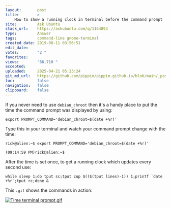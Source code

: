 ```yaml
---
layout:       post
title:        >
    How to show a running clock in terminal before the command prompt
site:         Ask Ubuntu
stack_url:    https://askubuntu.com/q/1164893
type:         Answer
tags:         command-line gnome-terminal
created_date: 2019-08-11 03:56:51
edit_date:    
votes:        "2 "
favorites:    
views:        "86,710 "
accepted:     
uploaded:     2025-04-21 05:23:24
git_md_url:   https://github.com/pippim/pippim.github.io/blob/main/_posts/2019/2019-08-11-How-to-show-a-running-clock-in-terminal-before-the-command-prompt.md
toc:          false
navigation:   false
clipboard:    false
---
```


If you never need to use `debian_chroot` then it's a handy place to put the time the command prompt was displayed by using:

``` 
export PROMPT_COMMAND='debian_chroot=$(date +%r)'
```

Type this in your terminal and watch your command prompt change with the time:

``` 
rick@alien:~$ export PROMPT_COMMAND='debian_chroot=$(date +%r)'

(09:14:59 PM)rick@alien:~$ 
```

After the time is set once, to get a running clock which updates every second use:

``` 
while sleep 1;do tput sc;tput cup $(($(tput lines)-1)) 1;printf `date +%r`;tput rc;done &
```

This `.gif` shows the commands in action:

[![Time terminal prompt.gif][1]][1]


  [1]: https://pippim.github.io/assets/img/posts/2019/QuLC2.gif
